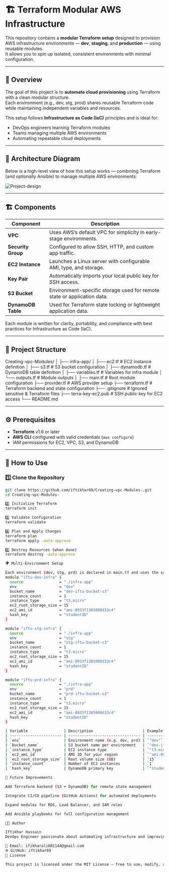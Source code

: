 # 🏗️ Terraform Modular AWS Infrastructure

This repository contains a **modular Terraform setup** designed to provision AWS infrastructure environments — **dev**, **staging**, and **production** — using reusable modules.  
It allows you to spin up isolated, consistent environments with minimal configuration.

---

## 📘 Overview

The goal of this project is to **automate cloud provisioning** using Terraform with a clean modular structure.  
Each environment (e.g., dev, stg, prod) shares reusable Terraform code while maintaining independent variables and resources.

This setup follows **Infrastructure as Code (IaC)** principles and is ideal for:
- DevOps engineers learning Terraform modules
- Teams managing multiple AWS environments
- Automating repeatable cloud deployments

---

## 🧩 Architecture Diagram

Below is a high-level view of how this setup works — combining Terraform (and optionally Ansible) to manage multiple AWS environments:

![Project-design](https://github.com/user-attachments/assets/b08757cb-7433-455a-a4f2-7f598ad193a5)

---

## 🏗️ Components

| Component | Description |
|------------|--------------|
| **VPC** | Uses AWS’s default VPC for simplicity in early-stage environments. |
| **Security Group** | Configured to allow SSH, HTTP, and custom app traffic. |
| **EC2 Instance** | Launches a Linux server with configurable AMI, type, and storage. |
| **Key Pair** | Automatically imports your local public key for SSH access. |
| **S3 Bucket** | Environment-specific storage used for remote state or application data. |
| **DynamoDB Table** | Used for Terraform state locking or lightweight application data. |

Each module is written for clarity, portability, and compliance with best practices for Infrastructure as Code (IaC).

---

## 📂 Project Structure
Creating-vpc-Modules/
│
├── infra-app/
│ ├── ec2.tf # EC2 instance definition
│ ├── s3.tf # S3 bucket configuration
│ ├── dynamodb.tf # DynamoDB table definition
│ ├── variables.tf # Variables for infra module
│ └── outputs.tf # Module outputs
│
├── main.tf # Root module configuration
├── provider.tf # AWS provider setup
├── terraform.tf # Terraform backend and state configuration
├── .gitignore # Ignored sensitive & Terraform files
├── terra-key-ec2.pub # SSH public key for EC2 access
└── README.md


---

## ⚙️ Prerequisites

- **Terraform** v1.6 or later  
- **AWS CLI** configured with valid credentials (`aws configure`)  
- IAM permissions for EC2, VPC, S3, and DynamoDB  

---

## 🚀 How to Use

### 1️⃣ Clone the Repository
```bash
git clone https://github.com/iftikhar69/Creating-vpc-Modules-.git
cd Creating-vpc-Modules-

2️⃣ Initialize Terraform
terraform init

3️⃣ Validate Configuration
terraform validate

4️⃣ Plan and Apply Changes
terraform plan
terraform apply -auto-approve

5️⃣ Destroy Resources (when done)
terraform destroy -auto-approve

🌍 Multi-Environment Setup

Each environment (dev, stg, prd) is declared in main.tf and uses the same module with its own variables:
module "iftu-dev-infra" {
  source                = "./infra-app"
  env                   = "dev"
  bucket_name           = "dev-iftu-bucket-s3"
  instance_count        = 1
  instance_type         = "t3.micro"
  ec2_root_storage_size = 15
  ec2_ami_id            = "ami-0933f1385008d33c4"
  hash_key              = "studentID"
}

module "iftu-stg-infra" {
  source                = "./infra-app"
  env                   = "stg"
  bucket_name           = "stg-iftu-bucket-s3"
  instance_count        = 1
  instance_type         = "t3.micro"
  ec2_root_storage_size = 15
  ec2_ami_id            = "ami-0933f1385008d33c4"
  hash_key              = "studentID"
}

module "iftu-prd-infra" {
  source                = "./infra-app"
  env                   = "prd"
  bucket_name           = "prd-iftu-bucket-s3"
  instance_count        = 1
  instance_type         = "t3.micro"
  ec2_root_storage_size = 15
  ec2_ami_id            = "ami-0933f1385008d33c4"
  hash_key              = "studentID"
}

| Variable                | Description                      | Example                   |
| ----------------------- | -------------------------------- | ------------------------- |
| `env`                   | Environment name (e.g. dev, prd) | `"dev"`                   |
| `bucket_name`           | S3 bucket name per environment   | `"dev-iftu-bucket-s3"`    |
| `instance_type`         | EC2 instance type                | `"t3.micro"`              |
| `ec2_ami_id`            | AMI ID for your region           | `"ami-0933f1385008d33c4"` |
| `ec2_root_storage_size` | Root volume size (GB)            | `15`                      |
| `instance_count`        | Number of EC2 instances          | `1`                       |
| `hash_key`              | DynamoDB primary key             | `"studentID"`             |

🧭 Future Improvements

Add Terraform backend (S3 + DynamoDB) for remote state management

Integrate CI/CD pipeline (GitHub Actions) for automated deployments

Expand modules for RDS, Load Balancer, and IAM roles

Add Ansible playbooks for full configuration management

👨‍💻 Author

Iftikhar Hussain
DevOps Engineer passionate about automating infrastructure and improving cloud reliability.

📧 Email: ifikharali081144@gmail.com
🌐 GitHub: iftikhar69
🏁 License

This project is licensed under the MIT License — free to use, modify, and share.